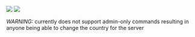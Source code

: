 ![](https://tokei.rs/b1/github/JamTheBean/Deal-Master-Bot)
![](https://tokei.rs/b1/github/JamTheBean/Deal-Master-Bot?category=files)

*WARNING:* currently does not support admin-only commands resulting in anyone being able to change the country for the server
